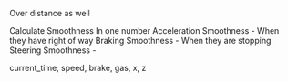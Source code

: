 
Over distance as well

Calculate Smoothness
In one number 
Acceleration Smoothness - When they have right of way
Braking Smoothness - When they are stopping
Steering Smoothness - 

current_time, speed, brake, gas, x, z